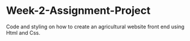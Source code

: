 # Week-2-Assignment-Project
Code and styling on how to create an agricultural website front end using Html and Css.
